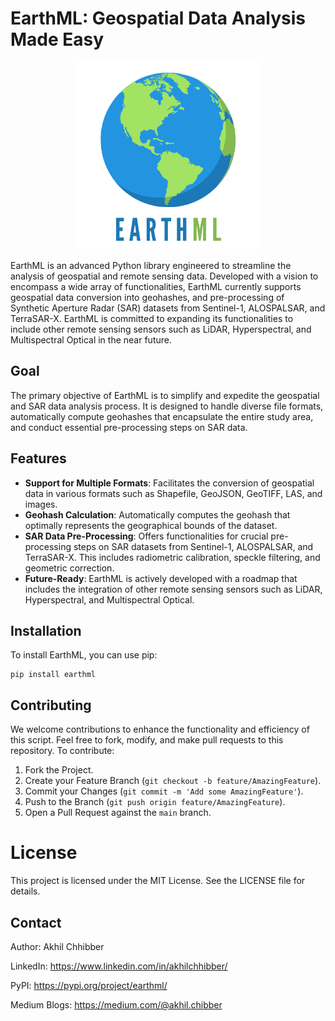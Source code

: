# EarthML: Geospatial Data Analysis Made Easy
<p align="center">
  <img src="https://github.com/akhilchibber/earthml/blob/main/earthml_logo.png?raw=true" width="300" alt="earthml Logo">
</p>

EarthML is an advanced Python library engineered to streamline the analysis of geospatial and remote sensing data. Developed with a vision to encompass a wide array of functionalities, EarthML currently supports geospatial data conversion into geohashes, and pre-processing of Synthetic Aperture Radar (SAR) datasets from Sentinel-1, ALOSPALSAR, and TerraSAR-X. EarthML is committed to expanding its functionalities to include other remote sensing sensors such as LiDAR, Hyperspectral, and Multispectral Optical in the near future.

## Goal

The primary objective of EarthML is to simplify and expedite the geospatial and SAR data analysis process. It is designed to handle diverse file formats, automatically compute geohashes that encapsulate the entire study area, and conduct essential pre-processing steps on SAR data.

## Features

- **Support for Multiple Formats**: Facilitates the conversion of geospatial data in various formats such as Shapefile, GeoJSON, GeoTIFF, LAS, and images.
- **Geohash Calculation**: Automatically computes the geohash that optimally represents the geographical bounds of the dataset.
- **SAR Data Pre-Processing**: Offers functionalities for crucial pre-processing steps on SAR datasets from Sentinel-1, ALOSPALSAR, and TerraSAR-X. This includes radiometric calibration, speckle filtering, and geometric correction.
- **Future-Ready**: EarthML is actively developed with a roadmap that includes the integration of other remote sensing sensors such as LiDAR, Hyperspectral, and Multispectral Optical.

## Installation

To install EarthML, you can use pip:

```
pip install earthml
```

## Contributing

We welcome contributions to enhance the functionality and efficiency of this script. Feel free to fork, modify, and make pull requests to this repository. To contribute:

1. Fork the Project.
2. Create your Feature Branch (`git checkout -b feature/AmazingFeature`).
3. Commit your Changes (`git commit -m 'Add some AmazingFeature'`).
4. Push to the Branch (`git push origin feature/AmazingFeature`).
5. Open a Pull Request against the `main` branch.

# License
This project is licensed under the MIT License. See the LICENSE file for details.

## Contact

Author: Akhil Chhibber

LinkedIn: https://www.linkedin.com/in/akhilchhibber/

PyPI: https://pypi.org/project/earthml/

Medium Blogs: https://medium.com/@akhil.chibber
